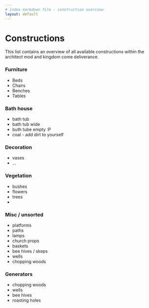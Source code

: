 ```yaml
---
# index markdown file - construction overview
layout: default
---
```

# Constructions
This list contains an overview of all available constructions within the architect mod and kingdom come deliverance.


### Furniture
- Beds
- Chairs
- Benches
- Tables

### Bath house
- bath tub
- bath tub wide
- buth tube empty :P
- coal - add dirt to yourself

### Decoration
- vases
- ... 

### Vegetation
- bushes
- flowers
- trees
- 

### Misc / unsorted
- platforms
- paths
- lamps
- church props
- baskets
- bee hives / skeps
- wells
- chopping woods

### Generators
- chopping woods
- wells
- bee hives
- roasting holes
